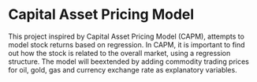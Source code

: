 # Capital Asset Pricing Model
This project inspired by Capital Asset Pricing Model (CAPM), attempts to model stock returns based on
regression. In CAPM, it is important to find out how the stock is related to the overall market, using a regression
structure. The model will beextended by adding commodity trading prices for oil, gold, gas and
currency exchange rate as explanatory variables.
